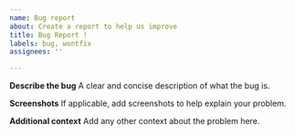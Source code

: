 ```yaml
---
name: Bug report
about: Create a report to help us improve
title: Bug Report !
labels: bug, wontfix
assignees: ''

---
```


**Describe the bug**
A clear and concise description of what the bug is.

**Screenshots**
If applicable, add screenshots to help explain your problem.

**Additional context**
Add any other context about the problem here.
